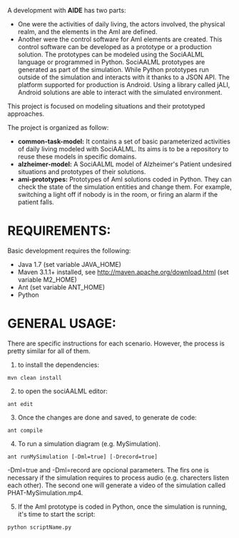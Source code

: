 A development with **AIDE** has two parts:

- One were the activities of daily living, the actors involved, the physical realm, and the elements in the AmI are defined.
- Another were the control software for AmI elements are created. This control software can be developed as a prototype or a production solution. The prototypes can be modeled using the SociAALML language or programmed in Python. SociAALML prototypes are generated as part of the simulation. While Python prototypes run outside of the simulation and interacts with it thanks to a JSON API. The platform supported for production is Android. Using a library called jALI, Android solutions are able to interact with the simulated environment.

This project is focused on modeling situations and their prototyped approaches.

The project is organized as follow:
- **common-task-model:** It contains a set of basic parameterized activities of daily living modeled with SociAALML. Its aims is to be a repository to reuse these models in specific domains.
- **alzheimer-model:** A SociAALML model of Alzheimer's Patient undesired situations and prototypes of their solutions.
- **ami-prototypes:** Prototypes of AmI solutions coded in Python. They can check the state of the simulation entities and change them. For example, switching a light off if nobody is in the room, or firing an alarm if the patient falls.

# REQUIREMENTS:

Basic development requires the following:

- Java 1.7 (set variable JAVA_HOME)
- Maven 3.1.1+ installed, see http://maven.apache.org/download.html (set variable M2_HOME)
- Ant (set variable ANT_HOME)
- Python

# GENERAL USAGE:

There are specific instructions for each scenario. However, the process is pretty similar for all of them.

1. to install the dependencies:
```
mvn clean install
```
2. to open the sociAALML editor:
```
ant edit
```

3. Once the changes are done and saved, to generate de code:
```
ant compile
```

4. To run a simulation diagram (e.g. MySimulation).
```
ant runMySimulation [-Dml=true] [-Drecord=true]
```
-Dml=true and -Dml=record are opcional parameters. The firs one is necessary if the simulation requires to process audio (e.g. charecters listen each other). The second one will generate a video of the simulation called PHAT-MySimulation.mp4.

5. If the AmI prototype is coded in Python, once the simulation is running, it's time to start the script:
```
python scriptName.py
```
